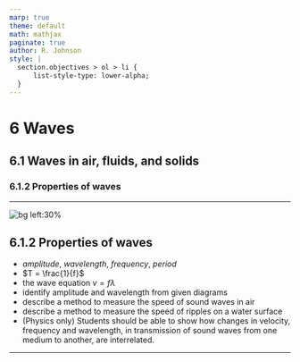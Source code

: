```yaml
---
marp: true
theme: default
math: mathjax
paginate: true
author: R. Johnson
style: |
  section.objectives > ol > li {
      list-style-type: lower-alpha;
  }
---
```


# 6 Waves

## 6.1 Waves in air, fluids, and solids

### 6.1.2 Properties of waves

---

<!-- _class: objectives -->

![bg left:30%](https://upload.wikimedia.org/wikipedia/commons/a/a5/Tsunami_by_hokusai_19th_century.jpg)

## 6.1.2 Properties of waves

- _amplitude_, _wavelength_, _frequency_, _period_
- $T = \frac{1}{f}$
- the wave equation $v=f \lambda$
- identify amplitude and wavelength from given diagrams
- describe a method to measure the speed of sound waves in air
- describe a method to measure the speed of ripples on a water surface
- (Physics only) Students should be able to show how changes in velocity, frequency and wavelength, in transmission of sound waves from one medium to another, are interrelated.

---
